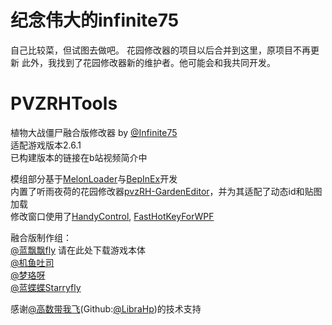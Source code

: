 # 纪念伟大的infinite75

自己比较菜，但试图去做吧。
花园修改器的项目以后合并到这里，原项目不再更新
此外，我找到了花园修改器新的维护者。他可能会和我共同开发。

# PVZRHTools
植物大战僵尸融合版修改器 by [@Infinite75](https://space.bilibili.com/672619350)    
适配游戏版本2.6.1      
已构建版本的链接在b站视频简介中    

模组部分基于[MelonLoader](https://github.com/LavaGang/MelonLoader)与[BepInEx](https://github.com/BepInEx/BepInEx)开发      
内置了听雨夜荷的花园修改器[pvzRH-GardenEditor](https://github.com/CarefreeSongs712/pvzRH-GardenEditor)，并为其适配了动态id和贴图加载     
修改窗口使用了[HandyControl](https://github.com/HandyOrg/HandyControl), [FastHotKeyForWPF](https://github.com/Axvser/FastHotKeyForWPF)

融合版制作组：    
[@蓝飘飘fly](https://space.bilibili.com/3546619314178489) 请在此处下载游戏本体  
[@机鱼吐司](https://space.bilibili.com/85881762)   
[@梦珞呀](https://space.bilibili.com/270840380)    
[@蓝蝶蝶Starryfly](https://space.bilibili.com/27033629)    

感谢[@高数带我飞](https://space.bilibili.com/1117414477)(Github:[@LibraHp](https://github.com/LibraHp/))的技术支持    

